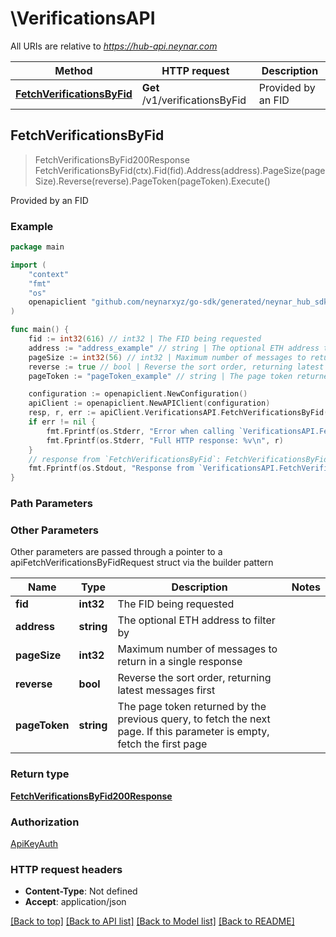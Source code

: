 # \VerificationsAPI

All URIs are relative to *https://hub-api.neynar.com*

Method | HTTP request | Description
------------- | ------------- | -------------
[**FetchVerificationsByFid**](VerificationsAPI.md#FetchVerificationsByFid) | **Get** /v1/verificationsByFid | Provided by an FID



## FetchVerificationsByFid

> FetchVerificationsByFid200Response FetchVerificationsByFid(ctx).Fid(fid).Address(address).PageSize(pageSize).Reverse(reverse).PageToken(pageToken).Execute()

Provided by an FID



### Example

```go
package main

import (
	"context"
	"fmt"
	"os"
	openapiclient "github.com/neynarxyz/go-sdk/generated/neynar_hub_sdk"
)

func main() {
	fid := int32(616) // int32 | The FID being requested
	address := "address_example" // string | The optional ETH address to filter by (optional)
	pageSize := int32(56) // int32 | Maximum number of messages to return in a single response (optional)
	reverse := true // bool | Reverse the sort order, returning latest messages first (optional)
	pageToken := "pageToken_example" // string | The page token returned by the previous query, to fetch the next page. If this parameter is empty, fetch the first page (optional)

	configuration := openapiclient.NewConfiguration()
	apiClient := openapiclient.NewAPIClient(configuration)
	resp, r, err := apiClient.VerificationsAPI.FetchVerificationsByFid(context.Background()).Fid(fid).Address(address).PageSize(pageSize).Reverse(reverse).PageToken(pageToken).Execute()
	if err != nil {
		fmt.Fprintf(os.Stderr, "Error when calling `VerificationsAPI.FetchVerificationsByFid``: %v\n", err)
		fmt.Fprintf(os.Stderr, "Full HTTP response: %v\n", r)
	}
	// response from `FetchVerificationsByFid`: FetchVerificationsByFid200Response
	fmt.Fprintf(os.Stdout, "Response from `VerificationsAPI.FetchVerificationsByFid`: %v\n", resp)
}
```

### Path Parameters



### Other Parameters

Other parameters are passed through a pointer to a apiFetchVerificationsByFidRequest struct via the builder pattern


Name | Type | Description  | Notes
------------- | ------------- | ------------- | -------------
 **fid** | **int32** | The FID being requested | 
 **address** | **string** | The optional ETH address to filter by | 
 **pageSize** | **int32** | Maximum number of messages to return in a single response | 
 **reverse** | **bool** | Reverse the sort order, returning latest messages first | 
 **pageToken** | **string** | The page token returned by the previous query, to fetch the next page. If this parameter is empty, fetch the first page | 

### Return type

[**FetchVerificationsByFid200Response**](FetchVerificationsByFid200Response.md)

### Authorization

[ApiKeyAuth](../README.md#ApiKeyAuth)

### HTTP request headers

- **Content-Type**: Not defined
- **Accept**: application/json

[[Back to top]](#) [[Back to API list]](../README.md#documentation-for-api-endpoints)
[[Back to Model list]](../README.md#documentation-for-models)
[[Back to README]](../README.md)

